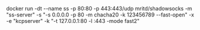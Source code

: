 docker run -dt --name ss -p 80:80 -p 443:443/udp mritd/shadowsocks -m "ss-server" -s "-s 0.0.0.0 -p 80 -m chacha20 -k 123456789 --fast-open" -x -e "kcpserver" -k "-t 127.0.0.1:80 -l :443 -mode fast2"